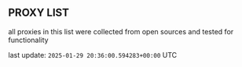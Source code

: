 ## PROXY LIST

all proxies in this list were collected from open sources and tested for functionality

last update: `2025-01-29 20:36:00.594283+00:00` UTC